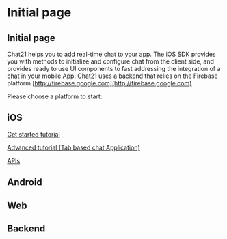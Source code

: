 # Initial page

## Initial page

Chat21 helps you to add real-time chat to your app. The iOS SDK provides you with methods to initialize and configure chat from the client side, and provides ready to use UI components to fast addressing the integration of a chat in your mobile App. Chat21 uses a backend that relies on the Firebase platform [http://firebase.google.com](http://firebase.google.com)

Please choose a platform to start:

## iOS

[Get started tutorial](https://github.com/chat21/chat21-get-started-ios)

[Advanced tutorial \(Tab based chat Application\)](https://github.com/chat21/chat21-ios-demo)

[APIs](https://github.com/chat21/chat21-docs/ios/api)

## Android

## Web

## Backend

